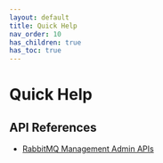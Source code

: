 ```yaml
---
layout: default
title: Quick Help
nav_order: 10
has_children: true
has_toc: true
---
```

# Quick Help

## API References
- [RabbitMQ Management Admin APIs](https://cdn.rawgit.com/rabbitmq/rabbitmq-management/v3.7.17/priv/www/api/index.html)